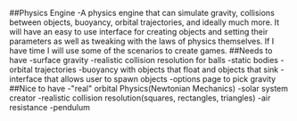 ##Physics Engine
-A physics engine that can simulate gravity, collisions between objects, buoyancy, orbital trajectories, and ideally much more. It will have an easy to use interface for creating objects and setting their parameters as well as tweaking with the laws of physics themselves. If I have time I will use some of the scenarios to create games.
##Needs to have
-surface gravity
-realistic collision resolution for balls
-static bodies
-orbital trajectories
-buoyancy with objects that float and objects that sink
-interface that allows user to spawn objects
-options page to pick gravity
##Nice to have
-"real" orbital Physics(Newtonian Mechanics)
-solar system creator
-realistic collision resolution(squares, rectangles, triangles)
-air resistance
-pendulum
